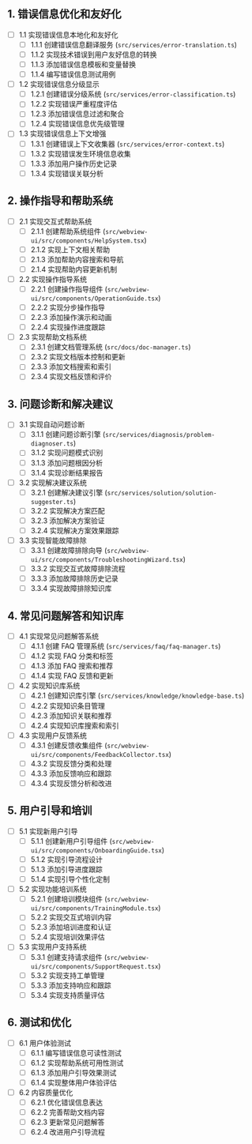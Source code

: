 ## 1. 错误信息优化和友好化

- [ ] 1.1 实现错误信息本地化和友好化
  - [ ] 1.1.1 创建错误信息翻译服务 (`src/services/error-translation.ts`)
  - [ ] 1.1.2 实现技术错误到用户友好信息的转换
  - [ ] 1.1.3 添加错误信息模板和变量替换
  - [ ] 1.1.4 编写错误信息测试用例

- [ ] 1.2 实现错误信息分级显示
  - [ ] 1.2.1 创建错误分级系统 (`src/services/error-classification.ts`)
  - [ ] 1.2.2 实现错误严重程度评估
  - [ ] 1.2.3 添加错误信息过滤和聚合
  - [ ] 1.2.4 实现错误信息优先级管理

- [ ] 1.3 实现错误信息上下文增强
  - [ ] 1.3.1 创建错误上下文收集器 (`src/services/error-context.ts`)
  - [ ] 1.3.2 实现错误发生环境信息收集
  - [ ] 1.3.3 添加用户操作历史记录
  - [ ] 1.3.4 实现错误关联分析

## 2. 操作指导和帮助系统

- [ ] 2.1 实现交互式帮助系统
  - [ ] 2.1.1 创建帮助系统组件 (`src/webview-ui/src/components/HelpSystem.tsx`)
  - [ ] 2.1.2 实现上下文相关帮助
  - [ ] 2.1.3 添加帮助内容搜索和导航
  - [ ] 2.1.4 实现帮助内容更新机制

- [ ] 2.2 实现操作指导系统
  - [ ] 2.2.1 创建操作指导组件 (`src/webview-ui/src/components/OperationGuide.tsx`)
  - [ ] 2.2.2 实现分步操作指导
  - [ ] 2.2.3 添加操作演示和动画
  - [ ] 2.2.4 实现操作进度跟踪

- [ ] 2.3 实现帮助文档系统
  - [ ] 2.3.1 创建文档管理系统 (`src/docs/doc-manager.ts`)
  - [ ] 2.3.2 实现文档版本控制和更新
  - [ ] 2.3.3 添加文档搜索和索引
  - [ ] 2.3.4 实现文档反馈和评价

## 3. 问题诊断和解决建议

- [ ] 3.1 实现自动问题诊断
  - [ ] 3.1.1 创建问题诊断引擎 (`src/services/diagnosis/problem-diagnoser.ts`)
  - [ ] 3.1.2 实现问题模式识别
  - [ ] 3.1.3 添加问题根因分析
  - [ ] 3.1.4 实现诊断结果报告

- [ ] 3.2 实现解决建议系统
  - [ ] 3.2.1 创建解决建议引擎 (`src/services/solution/solution-suggester.ts`)
  - [ ] 3.2.2 实现解决方案匹配
  - [ ] 3.2.3 添加解决方案验证
  - [ ] 3.2.4 实现解决方案效果跟踪

- [ ] 3.3 实现智能故障排除
  - [ ] 3.3.1 创建故障排除向导 (`src/webview-ui/src/components/TroubleshootingWizard.tsx`)
  - [ ] 3.3.2 实现交互式故障排除流程
  - [ ] 3.3.3 添加故障排除历史记录
  - [ ] 3.3.4 实现故障排除知识库

## 4. 常见问题解答和知识库

- [ ] 4.1 实现常见问题解答系统
  - [ ] 4.1.1 创建 FAQ 管理系统 (`src/services/faq/faq-manager.ts`)
  - [ ] 4.1.2 实现 FAQ 分类和标签
  - [ ] 4.1.3 添加 FAQ 搜索和推荐
  - [ ] 4.1.4 实现 FAQ 反馈和更新

- [ ] 4.2 实现知识库系统
  - [ ] 4.2.1 创建知识库引擎 (`src/services/knowledge/knowledge-base.ts`)
  - [ ] 4.2.2 实现知识条目管理
  - [ ] 4.2.3 添加知识关联和推荐
  - [ ] 4.2.4 实现知识库搜索和索引

- [ ] 4.3 实现用户反馈系统
  - [ ] 4.3.1 创建反馈收集组件 (`src/webview-ui/src/components/FeedbackCollector.tsx`)
  - [ ] 4.3.2 实现反馈分类和处理
  - [ ] 4.3.3 添加反馈响应和跟踪
  - [ ] 4.3.4 实现反馈分析和改进

## 5. 用户引导和培训

- [ ] 5.1 实现新用户引导
  - [ ] 5.1.1 创建新用户引导组件 (`src/webview-ui/src/components/OnboardingGuide.tsx`)
  - [ ] 5.1.2 实现引导流程设计
  - [ ] 5.1.3 添加引导进度跟踪
  - [ ] 5.1.4 实现引导个性化定制

- [ ] 5.2 实现功能培训系统
  - [ ] 5.2.1 创建培训模块组件 (`src/webview-ui/src/components/TrainingModule.tsx`)
  - [ ] 5.2.2 实现交互式培训内容
  - [ ] 5.2.3 添加培训进度和认证
  - [ ] 5.2.4 实现培训效果评估

- [ ] 5.3 实现用户支持系统
  - [ ] 5.3.1 创建支持请求组件 (`src/webview-ui/src/components/SupportRequest.tsx`)
  - [ ] 5.3.2 实现支持工单管理
  - [ ] 5.3.3 添加支持响应和跟踪
  - [ ] 5.3.4 实现支持质量评估

## 6. 测试和优化

- [ ] 6.1 用户体验测试
  - [ ] 6.1.1 编写错误信息可读性测试
  - [ ] 6.1.2 实现帮助系统可用性测试
  - [ ] 6.1.3 添加用户引导效果测试
  - [ ] 6.1.4 实现整体用户体验评估

- [ ] 6.2 内容质量优化
  - [ ] 6.2.1 优化错误信息表达
  - [ ] 6.2.2 完善帮助文档内容
  - [ ] 6.2.3 更新常见问题解答
  - [ ] 6.2.4 改进用户引导流程
